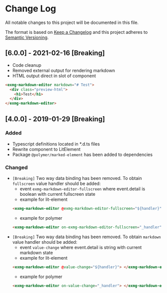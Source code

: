 # Change Log

All notable changes to this project will be documented in this file.

The format is based on [Keep a Changelog](http://keepachangelog.com/)
and this project adheres to [Semantic Versioning](http://semver.org/).

<!--
   PRs should document their user-visible changes (if any) in the
   Unreleased section, uncommenting the header as necessary.
-->
<!-- ### Added -->
<!-- ### Changed -->
<!-- ### Removed -->
<!-- ### Fixed -->

## [6.0.0] - 2021-02-16 [Breaking]

- Code cleanup
- Removed external output for rendering markdown
- HTML output direct in slot of component

```html
<exmg-markdown-editor markdown="# Test">
  <div class="preview-html">
    <h1>Test</h1>
  </div>
</exmg-markdown-editor>
```

## [4.0.0] - 2019-01-29 [Breaking]

### Added

- Typescript definitions located in \*.d.ts files
- Rewrite component to LitElement
- Package `@polymer/marked-element` has been added to dependencies

### Changed

- `[Breaking]` Two way data binding has been removed. To obtain `fullscreen` value handler should be added:
  - event `exmg-markdown-editor-fullscreen` where event.detail is boolean with current fullscreen state
  - example for lit-element
  ```html
  <exmg-markdown-editor @exmg-markdown-editor-fullscreen="${handler}"> </exmg-markdown-editor>
  ```
  - example for polymer
  ```html
  <exmg-markdown-editor on-exmg-markdown-editor-fullscreen="_handler"> </exmg-markdown-editor>
  ```
- `[Breaking]` Two way data binding has been removed. To obtain `markdown` value handler should be added:
  - event `value-change` where event.detail is string with current markdown state
  - example for lit-element
  ```html
  <exmg-markdown-editor @value-change="${handler}"> </exmg-markdown-editor>
  ```
  - example for polymer
  ```html
  <exmg-markdown-editor on-value-change="_handler"> </exmg-markdown-editor>
  ```
